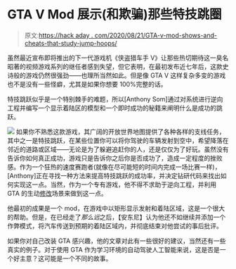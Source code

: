 # GTA V Mod 展示(和欺骗)那些特技跳圈

> 原文:[https://hack aday . com/2020/08/21/GTA-v-mod-shows-and-cheats-that-study-jump-hoops/](https://hackaday.com/2020/08/21/gta-v-mod-shows-and-cheats-those-stunt-jump-hoops/)

虽然最近宣布即将推出的下一代游戏机《侠盗猎车手 V》让那些热切期待这一臭名昭著的视频游戏系列的继任者感到失望，但它表明，在最初发布近七年后，这款史诗般的游戏仍然很强劲——也理所当然如此。但是像 GTA V 这样复杂多变的游戏也不是没有一些怪癖，尤其是如果你想要 100%完整的话。

特技跳跃似乎是一个特别棘手的难题，所以[Anthony Som]通过对系统进行逆向工程并编写一个显示着陆区的模型和一个即时成功的秘籍来阐明什么是成功的跳跃。

[![](../Images/bbf15be82763bd169fdfdca01ab500e0.png)](https://hackaday.com/wp-content/uploads/2020/08/airport-jump.jpg) 如果你不熟悉这款游戏，其广阔的开放世界地图提供了各种各样的支线任务，其中之一是特技跳跃，在某些位置你可以将你驾驶的车辆发射到空中，希望降落在邻近的道路或区域——无论是为了躲避追赶你的人，还是仅仅为了好玩。虽然没有告诉你如何真正成功，游戏只是告诉你之后你是否成功了，造成一定程度的挫败感。作为一个狂热的速度赛跑者(就像在尽可能短的时间内完成一场比赛一样)，[Anthony]正在寻找一种方法来提高特技跳跃的成功率，并决定钻研代码来找出如何实现这一点。当然，作为一个专有游戏，他不得不求助于逆向工程，并利用 GTA 的生动[修改](https://en.wikipedia.org/wiki/Modding_in_Grand_Theft_Auto)场景来做到这一点。

他最初的成果是一个 mod，在游戏中以矩形显示发射和着陆区域，这是一个很大的帮助。但是，在已经走了*那么远*之后，【安东尼】认为他还不如继续并添加一个作弊模式，将汽车传送到预期的着陆区域内，并彻底结束对他尝试的事后批评。

如果你对自己改装 GTA 感兴趣，他的文章对此有一些很好的建议，当然还有一些真实的例子。对于使用 GTA 作为学习环境的自动驾驶人工智能来说，这是否是一个好主意？这可能是一个不同的故事。